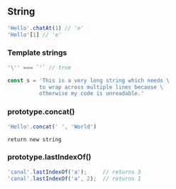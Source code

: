 ## String

```JavaScript
'Hello'.chatAt(1) // 'e'
'Hello'[1] // 'e'
```

### Template strings

```JavaScript
'\'' === `'` // true
```

```JavaScript
const s = 'This is a very long string which needs \
          to wrap across multiple lines because \
          otherwise my code is unreadable.'
```

### prototype.concat()

```JavaScript
'Hello'.concat(' ', 'World')
```

`return new string`

### prototype.lastIndexOf()

```JavaScript
'canal'.lastIndexOf('a');     // returns 3
'canal'.lastIndexOf('a', 2);  // returns 1
```

